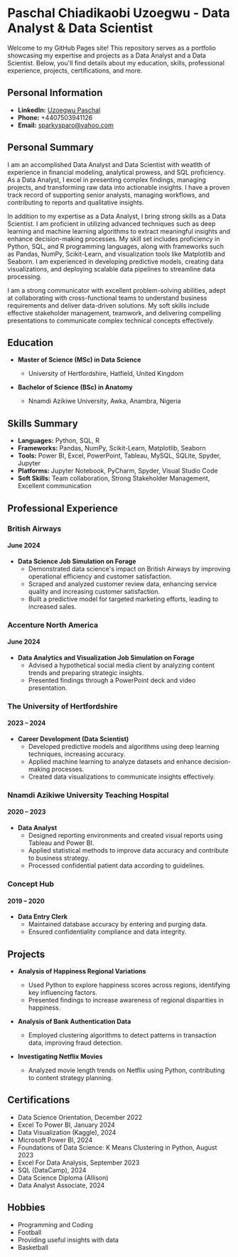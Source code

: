 # Paschal Chiadikaobi Uzoegwu - Data Analyst & Data Scientist

Welcome to my GitHub Pages site! This repository serves as a portfolio showcasing my expertise and projects as a Data Analyst and a Data Scientist. Below, you'll find details about my education, skills, professional experience, projects, certifications, and more.

## Personal Information

- **LinkedIn:** [Uzoegwu Paschal](https://www.linkedin.com/in/uzoegwu-paschal)
- **Phone:** +4407503941126
- **Email:** sparkysparo@yahoo.com

## Personal Summary

I am an accomplished Data Analyst and Data Scientist with weatlth of experience in financial modeling, analytical prowess, and SQL proficiency. As a Data Analyst, I excel in presenting complex findings, managing projects, and transforming raw data into actionable insights. I have a proven track record of supporting senior analysts, managing workflows, and contributing to reports and qualitative insights.

In addition to my expertise as a Data Analyst, I bring strong skills as a Data Scientist. I am proficient in utilizing advanced techniques such as deep learning and machine learning algorithms to extract meaningful insights and enhance decision-making processes. My skill set includes proficiency in Python, SQL, and R programming languages, along with frameworks such as Pandas, NumPy, Scikit-Learn, and visualization tools like Matplotlib and Seaborn. I am experienced in developing predictive models, creating data visualizations, and deploying scalable data pipelines to streamline data processing.

I am a strong communicator with excellent problem-solving abilities, adept at collaborating with cross-functional teams to understand business requirements and deliver data-driven solutions. My soft skills include effective stakeholder management, teamwork, and delivering compelling presentations to communicate complex technical concepts effectively.

## Education

- **Master of Science (MSc) in Data Science**
  - University of Hertfordshire, Hatfield, United Kingdom

- **Bachelor of Science (BSc) in Anatomy**
  - Nnamdi Azikiwe University, Awka, Anambra, Nigeria

## Skills Summary

- **Languages:** Python, SQL, R
- **Frameworks:** Pandas, NumPy, Scikit-Learn, Matplotlib, Seaborn
- **Tools:** Power BI, Excel, PowerPoint, Tableau, MySQL, SQLite, Spyder, Jupyter
- **Platforms:** Jupyter Notebook, PyCharm, Spyder, Visual Studio Code
- **Soft Skills:** Team collaboration, Strong Stakeholder Management, Excellent communication

## Professional Experience

### British Airways
#### June 2024

- **Data Science Job Simulation on Forage**
  - Demonstrated data science's impact on British Airways by improving operational efficiency and customer satisfaction.
  - Scraped and analyzed customer review data, enhancing service quality and increasing customer satisfaction.
  - Built a predictive model for targeted marketing efforts, leading to increased sales.

### Accenture North America
#### June 2024

- **Data Analytics and Visualization Job Simulation on Forage**
  - Advised a hypothetical social media client by analyzing content trends and preparing strategic insights.
  - Presented findings through a PowerPoint deck and video presentation.

### The University of Hertfordshire
#### 2023 – 2024

- **Career Development (Data Scientist)**
  - Developed predictive models and algorithms using deep learning techniques, increasing accuracy.
  - Applied machine learning to analyze datasets and enhance decision-making processes.
  - Created data visualizations to communicate insights effectively.

### Nnamdi Azikiwe University Teaching Hospital
#### 2020 – 2023

- **Data Analyst**
  - Designed reporting environments and created visual reports using Tableau and Power BI.
  - Applied statistical methods to improve data accuracy and contribute to business strategy.
  - Processed confidential patient data according to guidelines.

### Concept Hub
#### 2019 – 2020

- **Data Entry Clerk**
  - Maintained database accuracy by entering and purging data.
  - Ensured confidentiality compliance and data integrity.

## Projects

- **Analysis of Happiness Regional Variations**
  - Used Python to explore happiness scores across regions, identifying key influencing factors.
  - Presented findings to increase awareness of regional disparities in happiness.

- **Analysis of Bank Authentication Data**
  - Employed clustering algorithms to detect patterns in transaction data, improving fraud detection.

- **Investigating Netflix Movies**
  - Analyzed movie length trends on Netflix using Python, contributing to content strategy planning.

## Certifications

- Data Science Orientation, December 2022
- Excel To Power BI, January 2024
- Data Visualization (Kaggle), 2024
- Microsoft Power BI, 2024
- Foundations of Data Science: K Means Clustering in Python, August 2023
- Excel For Data Analysis, September 2023
- SQL (DataCamp), 2024
- Data Science Diploma (Allison)
- Data Analyst Associate, 2024

## Hobbies

- Programming and Coding
- Football
- Providing useful insights with data
- Basketball

